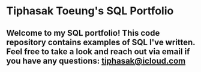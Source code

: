 # Tiphasak Toeung's SQL Portfolio

## Welcome to my SQL portfolio! This code repository contains examples of SQL I've written. Feel free to take a look and reach out via email if you have any questions: tiphasak@icloud.com
